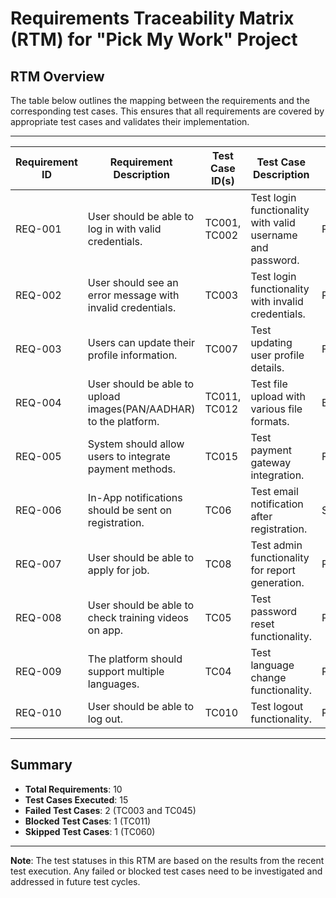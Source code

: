 # Requirements Traceability Matrix (RTM) for "Pick My Work" Project

## RTM Overview
The table below outlines the mapping between the requirements and the corresponding test cases. This ensures that all requirements are covered by appropriate test cases and validates their implementation.

---

| **Requirement ID** | **Requirement Description**                                 | **Test Case ID(s)**  | **Test Case Description**                                   | **Test Status** |
|--------------------|--------------------------------------------------------------|----------------------|--------------------------------------------------------------|-----------------|
| REQ-001            | User should be able to log in with valid credentials.         | TC001, TC002          | Test login functionality with valid username and password.   | Passed          |
| REQ-002            | User should see an error message with invalid credentials.    | TC003                 | Test login functionality with invalid credentials.           | Passed          |
| REQ-003            | Users can update their profile information.                  | TC007                 | Test updating user profile details.                          | Failed          |
| REQ-004            | User should be able to upload images(PAN/AADHAR) to the platform.         | TC011, TC012          | Test file upload with various file formats.                  | Blocked         |
| REQ-005            | System should allow users to integrate payment methods.      | TC015                 | Test payment gateway integration.                            | Failed          |
| REQ-006            | In-App notifications should be sent on registration.          | TC06                 | Test email notification after registration.                  | Skipped         |
| REQ-007            | User should be able to apply for job. | TC08                | Test admin functionality for report generation.              | Passed          |
| REQ-008            | User should be able to check training videos on app.                 | TC05                 | Test password reset functionality.                           | Passed          |
| REQ-009            | The platform should support multiple languages.              | TC04                 | Test language change functionality.                          | Passed          |
| REQ-010            | User should be able to log out.                              | TC010                 | Test logout functionality.                                   | Passed          |

---

## Summary
- **Total Requirements**: 10
- **Test Cases Executed**: 15
- **Failed Test Cases**: 2 (TC003 and TC045)
- **Blocked Test Cases**: 1 (TC011)
- **Skipped Test Cases**: 1 (TC060)

---

**Note**: The test statuses in this RTM are based on the results from the recent test execution. Any failed or blocked test cases need to be investigated and addressed in future test cycles.

